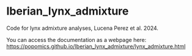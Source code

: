 # Iberian_lynx_admixture
Code for lynx admixture analyses, Lucena Perez et al. 2024.

You can access the documentation as a webpage here: <https://popomics.github.io/Iberian_lynx_admixture/lynx_admixture.html>
